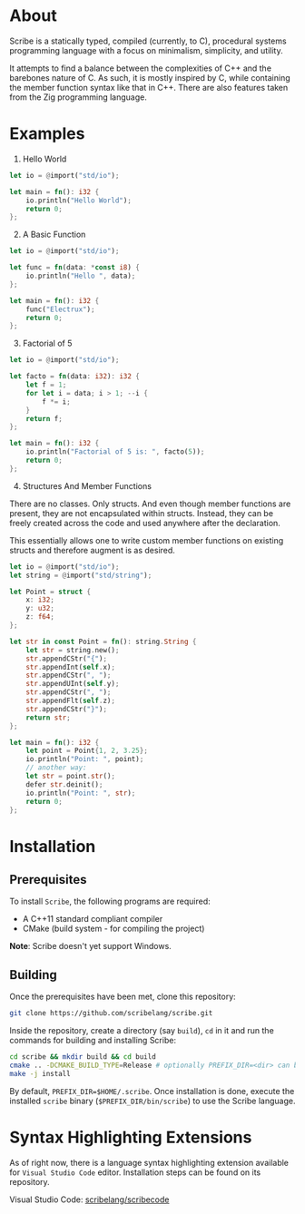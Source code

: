 # About

Scribe is a statically typed, compiled (currently, to C), procedural systems programming language with a focus on minimalism, simplicity, and utility.

It attempts to find a balance between the complexities of C++ and the barebones nature of C. As such, it is mostly inspired by C, while containing the member function syntax like that in C++.
There are also features taken from the Zig programming language.

# Examples

1. Hello World

```rs
let io = @import("std/io");

let main = fn(): i32 {
	io.println("Hello World");
	return 0;
};
```

2. A Basic Function

```rs
let io = @import("std/io");

let func = fn(data: *const i8) {
	io.println("Hello ", data);
};

let main = fn(): i32 {
	func("Electrux");
	return 0;
};
```

3. Factorial of 5

```rs
let io = @import("std/io");

let facto = fn(data: i32): i32 {
	let f = 1;
	for let i = data; i > 1; --i {
		f *= i;
	}
	return f;
};

let main = fn(): i32 {
	io.println("Factorial of 5 is: ", facto(5));
	return 0;
};
```

4. Structures And Member Functions

There are no classes. Only structs. And even though member functions are present, they are not encapsulated within structs.
Instead, they can be freely created across the code and used anywhere after the declaration.

This essentially allows one to write custom member functions on existing structs and therefore augment is as desired.

```rs
let io = @import("std/io");
let string = @import("std/string");

let Point = struct {
	x: i32;
	y: u32;
	z: f64;
};

let str in const Point = fn(): string.String {
	let str = string.new();
	str.appendCStr("{");
	str.appendInt(self.x);
	str.appendCStr(", ");
	str.appendUInt(self.y);
	str.appendCStr(", ");
	str.appendFlt(self.z);
	str.appendCStr("}");
	return str;
};

let main = fn(): i32 {
	let point = Point{1, 2, 3.25};
	io.println("Point: ", point);
	// another way:
	let str = point.str();
	defer str.deinit();
	io.println("Point: ", str);
	return 0;
};
```

# Installation

## Prerequisites

To install `Scribe`, the following programs are required:
* A C++11 standard compliant compiler
* CMake (build system - for compiling the project)

**Note**: Scribe doesn't yet support Windows.

## Building

Once the prerequisites have been met, clone this repository:
```sh
git clone https://github.com/scribelang/scribe.git
```

Inside the repository, create a directory (say `build`), `cd` in it and run the commands for building and installing Scribe:
```sh
cd scribe && mkdir build && cd build
cmake .. -DCMAKE_BUILD_TYPE=Release # optionally PREFIX_DIR=<dir> can be set before this
make -j install
```

By default, `PREFIX_DIR=$HOME/.scribe`.
Once installation is done, execute the installed `scribe` binary (`$PREFIX_DIR/bin/scribe`) to use the Scribe language.

# Syntax Highlighting Extensions

As of right now, there is a language syntax highlighting extension available for `Visual Studio Code` editor.
Installation steps can be found on its repository.

Visual Studio Code: [scribelang/scribecode](https://github.com/scribelang/scribecode.git)

